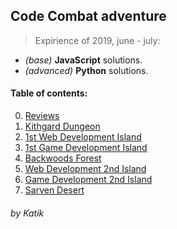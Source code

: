 ## Code Combat adventure

> Expirience of 2019, june - july:
+ _(base)_ __JavaScript__ solutions.
+ _(advanced)_ __Python__ solutions.

#### Table of contents:
0. [Reviews](0_Review)
1. [Kithgard Dungeon](1_Kithgard_Dungeon/)
2. [1st Web Development Island](2_Web1/)
3. [1st Game Development Island](3_GameDev1/)
4. [Backwoods Forest](4_Backwoods_Forest/)
5. [Web Development 2nd Island](5_Web2/)
6. [Game Development 2nd Island](6_GabeDev2/)
7. [Sarven Desert](7_Sarven_Desert/)

###### by _Katik_
